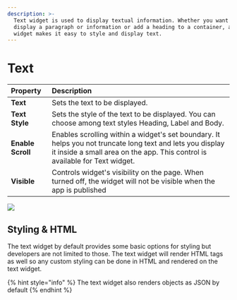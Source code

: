 ```yaml
---
description: >-
  ‌Text widget is used to display textual information. Whether you want to
  display a paragraph or information or add a heading to a container, a text
  widget makes it easy to style and display text.
---
```


# Text

| Property | Description |
| :--- | :--- |
| **Text** |  Sets the text to be displayed. |
| **Text Style** | Sets the style of the text to be displayed. You can choose among text styles Heading, Label and Body. |
| **Enable Scroll** | Enables scrolling within a widget's set boundary. It helps you not truncate long text and lets you display it inside a small area on the app. This control is available for Text widget.   |
| **Visible** | Controls widget's visibility on the page. When turned off, the widget will not be visible when the app is published  |

![](../.gitbook/assets/text_v10.gif)

## Styling & HTML

The text widget by default provides some basic options for styling but developers are not limited to those. The text widget will render HTML tags as well so any custom styling can be done in HTML and rendered on the text widget.

{% hint style="info" %}
The text widget also renders objects as JSON by default
{% endhint %}

